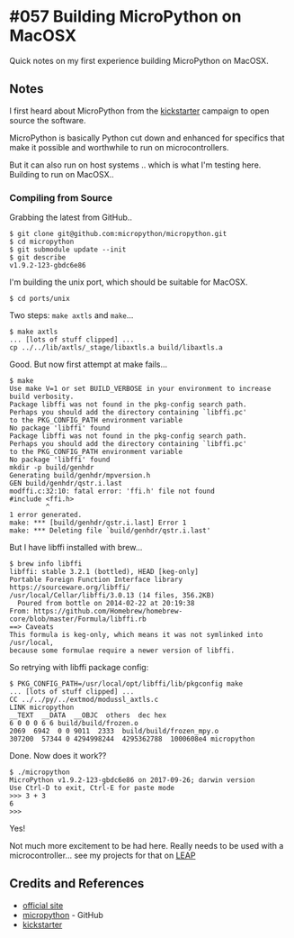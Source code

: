 # #057 Building MicroPython on MacOSX

Quick notes on my first experience building MicroPython on MacOSX.

## Notes

I first heard about MicroPython from the [kickstarter](http://www.kickstarter.com/projects/214379695/micro-python-python-for-microcontrollers)
campaign to open source the software.

MicroPython is basically Python cut down and enhanced for specifics that make it possible and worthwhile to run on microcontrollers.

But it can also run on host systems .. which is what I'm testing here. Building to run on MacOSX..


### Compiling from Source

Grabbing the latest from GitHub..

```
$ git clone git@github.com:micropython/micropython.git
$ cd micropython
$ git submodule update --init
$ git describe
v1.9.2-123-gbdc6e86
```

I'm building the unix port, which should be suitable for MacOSX.

```
$ cd ports/unix
```

Two steps: `make axtls` and `make`...

```
$ make axtls
... [lots of stuff clipped] ...
cp ../../lib/axtls/_stage/libaxtls.a build/libaxtls.a
```

Good. But now first attempt at make fails...

```
$ make
Use make V=1 or set BUILD_VERBOSE in your environment to increase build verbosity.
Package libffi was not found in the pkg-config search path.
Perhaps you should add the directory containing `libffi.pc'
to the PKG_CONFIG_PATH environment variable
No package 'libffi' found
Package libffi was not found in the pkg-config search path.
Perhaps you should add the directory containing `libffi.pc'
to the PKG_CONFIG_PATH environment variable
No package 'libffi' found
mkdir -p build/genhdr
Generating build/genhdr/mpversion.h
GEN build/genhdr/qstr.i.last
modffi.c:32:10: fatal error: 'ffi.h' file not found
#include <ffi.h>
         ^
1 error generated.
make: *** [build/genhdr/qstr.i.last] Error 1
make: *** Deleting file `build/genhdr/qstr.i.last'
```

But I have libffi installed with brew...

```
$ brew info libffi
libffi: stable 3.2.1 (bottled), HEAD [keg-only]
Portable Foreign Function Interface library
https://sourceware.org/libffi/
/usr/local/Cellar/libffi/3.0.13 (14 files, 356.2KB)
  Poured from bottle on 2014-02-22 at 20:19:38
From: https://github.com/Homebrew/homebrew-core/blob/master/Formula/libffi.rb
==> Caveats
This formula is keg-only, which means it was not symlinked into /usr/local,
because some formulae require a newer version of libffi.
```

So retrying with libffi package config:

```
$ PKG_CONFIG_PATH=/usr/local/opt/libffi/lib/pkgconfig make
... [lots of stuff clipped] ...
CC ../../py/../extmod/modussl_axtls.c
LINK micropython
__TEXT  __DATA  __OBJC  others  dec hex
6 0 0 0 6 6 build/build/frozen.o
2069  6942  0 0 9011  2333  build/build/frozen_mpy.o
307200  57344 0 4294998244  4295362788  1000608e4 micropython
```

Done. Now does it work??

```
$ ./micropython
MicroPython v1.9.2-123-gbdc6e86 on 2017-09-26; darwin version
Use Ctrl-D to exit, Ctrl-E for paste mode
>>> 3 + 3
6
>>>
```

Yes!

Not much more excitement to be had here. Really needs to be used with a microcontroller...
see my projects for that on [LEAP](http://leap.tardate.com)

## Credits and References
* [official site](http://www.micropython.org/)
* [micropython](https://github.com/micropython/micropython) - GitHub
* [kickstarter](http://www.kickstarter.com/projects/214379695/micro-python-python-for-microcontrollers)
